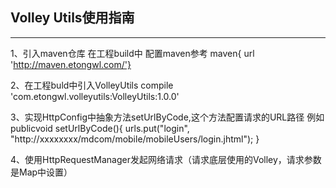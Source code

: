 ## Volley Utils使用指南
---
1、引入maven仓库 在工程build中
    配置maven参考 maven{ url 'http://maven.etongwl.com/'}

2、在工程buld中引入VolleyUtils
    compile 'com.etongwl.volleyutils:VolleyUtils:1.0.0'

3、实现HttpConfig中抽象方法setUrlByCode,这个方法配置请求的URL路径
    例如
    publicvoid setUrlByCode(){
            urls.put("login",  "http://xxxxxxxx/mdcom/mobile/mobileUsers/login.jhtml");
    }

4、使用HttpRequestManager发起网络请求（请求底层使用的Volley，请求参数是Map中设置）